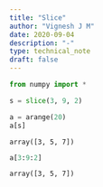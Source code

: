 ```yaml
---
title: "Slice"
author: "Vignesh J M"
date: 2020-09-04
description: "-"
type: technical_note
draft: false
---
```


```python
from numpy import *
```


```python
s = slice(3, 9, 2)
```


```python
a = arange(20)
a[s]
```




    array([3, 5, 7])




```python
a[3:9:2]
```




    array([3, 5, 7])


